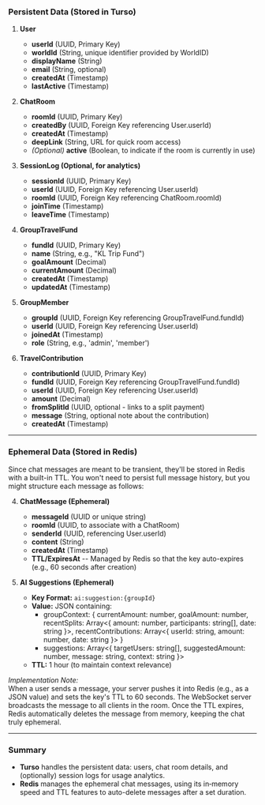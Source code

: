 ### **Persistent Data (Stored in Turso)**

1. **User**

    - **userId** (UUID, Primary Key)
    - **worldId** (String, unique identifier provided by WorldID)
    - **displayName** (String)
    - **email** (String, optional)
    - **createdAt** (Timestamp)
    - **lastActive** (Timestamp)
2. **ChatRoom**

    - **roomId** (UUID, Primary Key)
    - **createdBy** (UUID, Foreign Key referencing User.userId)
    - **createdAt** (Timestamp)
    - **deepLink** (String, URL for quick room access)
    - _(Optional)_ **active** (Boolean, to indicate if the room is currently in use)
3. **SessionLog (Optional, for analytics)**

    - **sessionId** (UUID, Primary Key)
    - **userId** (UUID, Foreign Key referencing User.userId)
    - **roomId** (UUID, Foreign Key referencing ChatRoom.roomId)
    - **joinTime** (Timestamp)
    - **leaveTime** (Timestamp)

4. **GroupTravelFund**

    - **fundId** (UUID, Primary Key)
    - **name** (String, e.g., "KL Trip Fund")
    - **goalAmount** (Decimal)
    - **currentAmount** (Decimal)
    - **createdAt** (Timestamp)
    - **updatedAt** (Timestamp)

5. **GroupMember**

    - **groupId** (UUID, Foreign Key referencing GroupTravelFund.fundId)
    - **userId** (UUID, Foreign Key referencing User.userId)
    - **joinedAt** (Timestamp)
    - **role** (String, e.g., 'admin', 'member')

6. **TravelContribution**

    - **contributionId** (UUID, Primary Key)
    - **fundId** (UUID, Foreign Key referencing GroupTravelFund.fundId)
    - **userId** (UUID, Foreign Key referencing User.userId)
    - **amount** (Decimal)
    - **fromSplitId** (UUID, optional - links to a split payment)
    - **message** (String, optional note about the contribution)
    - **createdAt** (Timestamp)
* * *

### **Ephemeral Data (Stored in Redis)**

Since chat messages are meant to be transient, they'll be stored in Redis with a built-in TTL. You won't need to persist full message history, but you might structure each message as follows:

4. **ChatMessage (Ephemeral)**
    - **messageId** (UUID or unique string)
    - **roomId** (UUID, to associate with a ChatRoom)
    - **senderId** (UUID, referencing User.userId)
    - **content** (String)
    - **createdAt** (Timestamp)
    - **TTL/ExpiresAt** -- Managed by Redis so that the key auto-expires (e.g., 60 seconds after creation)

5. **AI Suggestions (Ephemeral)**
    - **Key Format:** `ai:suggestion:{groupId}`
    - **Value:** JSON containing:
      - groupContext: {
        currentAmount: number,
        goalAmount: number,
        recentSplits: Array<{
          amount: number,
          participants: string[],
          date: string
        }>,
        recentContributions: Array<{
          userId: string,
          amount: number,
          date: string
        }>
      }
      - suggestions: Array<{
        targetUsers: string[],
        suggestedAmount: number,
        message: string,
        context: string
      }>
    - **TTL:** 1 hour (to maintain context relevance)

_Implementation Note:_  
When a user sends a message, your server pushes it into Redis (e.g., as a JSON value) and sets the key's TTL to 60 seconds. The WebSocket server broadcasts the message to all clients in the room. Once the TTL expires, Redis automatically deletes the message from memory, keeping the chat truly ephemeral.

* * *

### **Summary**

- **Turso** handles the persistent data: users, chat room details, and (optionally) session logs for usage analytics.
- **Redis** manages the ephemeral chat messages, using its in‑memory speed and TTL features to auto-delete messages after a set duration.